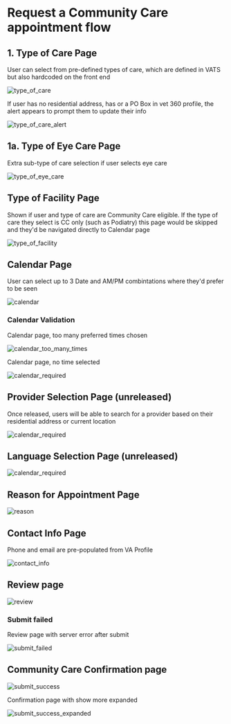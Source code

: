 # Request a Community Care appointment flow

## 1. Type of Care Page
User can select from pre-defined types of care, which are defined in VATS but also hardcoded on the front end

![type_of_care](community-care-flow/type_of_care.png)

If user has no residential address, has or a PO Box in vet 360 profile, the alert appears to prompt them to update their info

![type_of_care_alert](community-care-flow/type_of_care_alert.png)

## 1a. Type of Eye Care Page
Extra sub-type of care selection if user selects eye care

![type_of_eye_care](community-care-flow/type_of_eye_care.png)

## Type of Facility Page
Shown if user and type of care are Community Care eligible.  If the type of care they select is CC only (such as Podiatry) this page would be skipped and they'd be navigated directly to Calendar page

![type_of_facility](community-care-flow/type_of_facility.png)


## Calendar Page
User can select up to 3 Date and AM/PM combintations where they'd prefer to be seen

![calendar](community-care-flow/calendar.png)

### Calendar Validation 
Calendar page, too many preferred times chosen

![calendar_too_many_times](community-care-flow/calendar_too_many_times.png)

Calendar page, no time selected

![calendar_required](community-care-flow/calendar_required.png)

## Provider Selection Page (unreleased)

Once released, users will be able to search for a provider based on their residential address or current location

![calendar_required](community-care-flow/provider_selection.png)

## Language Selection Page (unreleased)

![calendar_required](community-care-flow/language_preference.png)


## Reason for Appointment Page

![reason](community-care-flow/reason.png)

## Contact Info Page
Phone and email are pre-populated from VA Profile

![contact_info](community-care-flow/contact_info.png)

## Review page
![review](community-care-flow/review_page.png)

### Submit failed
Review page with server error after submit

![submit_failed](community-care-flow/submit_failed.png)

## Community Care Confirmation page

![submit_success](community-care-flow/submit_success.png)

Confirmation page with show more expanded

![submit_success_expanded](community-care-flow/submit_success_expanded.png)
